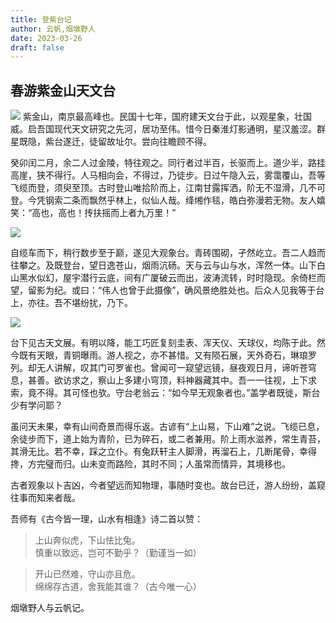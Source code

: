 ```yaml
---
title: 登紫台记
author: 云帆,烟墩野人
date: 2023-03-26
draft: false
---
```

## 春游紫金山天文台
![](https://pic1.zhimg.com/70/v2-440a95ce99f11e40a4caf4c53d01c39d_1440w.avis?source=172ae18b&biz_tag=Post)
紫金山，南京最高峰也。民国十七年，国府建天文台于此，以观星象，壮国威。启吾国现代天文研究之先河，居功至伟。惜今日秦淮灯影通明，星汉羞涩。群星既隐，紫台遂迁，徒留故址尔。尝向往瞻顾不得。

癸卯闰二月，余二人过金陵，特往观之。同行者过半百，长驱而上。道少半，路挂高崖，狭不得行。人马相向会，不得过，乃徒步。日过午隐入云，雾霭覆山，吾等飞缆而登，须臾至顶。古时登山唯拾阶而上，江南甘露挥洒，阶无不湿滑，几不可登。今凭钢索二条而飘然乎林上，似仙人哉。绛缃作毯，皓白弥漫若无物。友人嬉笑：“高也，高也！抟扶摇而上者九万里！”

![](https://pic3.zhimg.com/80/v2-b6a6d13a4d8208e10f796de24ada7c42_720w.webp)

自缆车而下，稍行数步至于巅，遂见大观象台。青砖围砌，孑然屹立。吾二人趋而往攀之。及既登台，望日逸苍山，烟雨沆砀。天与云与山与水，浑然一体。山下白山黑水似幻，屋宇潜行云底，间有广厦破云而出，波涛流转，时时隐现。余倚栏而望，留影为纪。或曰：“伟人也曾于此摄像”，确风景绝胜处也。后众人见我等于台上，亦往。吾不堪纷扰，乃下。

![](https://pic3.zhimg.com/80/v2-53a20cf4e42b2e61812db1fdb6eb45de_720w.webp)

台下见古天文展。有明以降，能工巧匠复刻圭表、浑天仪、天球仪，均陈于此。然今既有天眼，青铜曝雨。游人视之，亦不甚惜。又有陨石展，天外奇石，琳琅罗列。却无人讲解，叹其门可罗雀也。曾闻可一窥望远镜，昼夜观日月，谛听苍穹息，甚善。欲访求之，察山上多建小穹顶，料神器藏其中。吾一一往视，上下求索，竟不得。其可怪也欤。守台老翁云：“如今早无观象者也。”盖学者既徙，斯台少有学问耶？

虽问天未果，幸有山间奇景而得乐返。古谚有“上山易，下山难”之说。飞缆已息，余徒步而下，道上始为青阶，已为碎石，或二者兼用。阶上雨水滋养，常生青苔，其滑无比。若不幸，踩之立仆。有兔跃轩主人脚滑，再溜石上，几断尾骨，幸得搀，方完璧而归。山未变而路险，其时不同；人虽常而情异，其境移也。

古者观象以卜吉凶，今者望远而知物理，事随时变也。故台已迁，游人纷纷，盖窥往事而知来者哉。

吾师有《古今皆一理，山水有相逢》诗二首以赞：

>上山奔似虎，下山怯比兔。  
慎重以致远，岂可不勤乎？（勤谨当一如）

> 开山已然难，守山亦且危。  
绵绵存古道，舍我能其谁？（古今唯一心）

烟墩野人与云帆记。